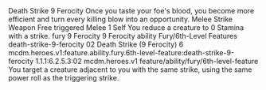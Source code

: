 <ability>
  <name>Death Strike</name>
  <cost>9 Ferocity</cost>
  <flavor>Once you taste your foe&apos;s blood, you become more efficient and turn every killing blow into an opportunity.</flavor>
  <keywords>
    <keyword>Melee</keyword>
    <keyword>Strike</keyword>
    <keyword>Weapon</keyword>
  </keywords>
  <type>Free triggered</type>
  <distance>Melee 1</distance>
  <target>Self</target>
  <trigger>You reduce a creature to 0 Stamina with a strike.</trigger>
  <metadata>
    <class>fury</class>
    <cost>9 Ferocity</cost>
    <cost_amount>9</cost_amount>
    <cost_resource>Ferocity</cost_resource>
    <feature_type>ability</feature_type>
    <file_dpath>Fury/6th-Level Features</file_dpath>
    <item_id>death-strike-9-ferocity</item_id>
    <item_index>02</item_index>
    <item_name>Death Strike (9 Ferocity)</item_name>
    <level>6</level>
    <scc>mcdm.heroes.v1:feature.ability.fury.6th-level-feature:death-strike-9-ferocity</scc>
    <scdc>1.1.1:6.2.5.3:02</scdc>
    <source>mcdm.heroes.v1</source>
    <type>feature/ability/fury/6th-level-feature</type>
  </metadata>
  <effects>
    <effect type="mundane">You target a creature adjacent to you with the same strike, using the same power roll as the triggering strike.</effect>
  </effects>
</ability>
